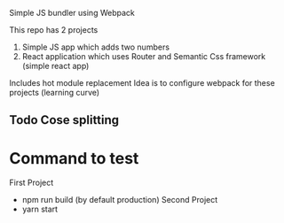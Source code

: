 Simple JS bundler using Webpack

This repo has 2 projects
1) Simple JS app which adds two numbers 
2) React application which uses Router and Semantic Css framework (simple react app)
  
 Includes hot module replacement
 Idea is to configure webpack for these projects (learning curve)
 
 ## Todo Cose splitting
 # Command to test
 First Project
 - npm run build (by default production)
 Second Project
 - yarn start
